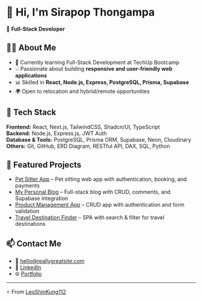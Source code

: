 # 👋 Hi, I'm Sirapop Thongampa  

🚀 **Full-Stack Developer**

## 🧑‍💻 About Me
- 🌱 Currently learning Full-Stack Development at TechUp Bootcamp  
- 💡 Passionate about building **responsive and user-friendly web applications**  
- 📊 Skilled in **React, Node.js, Express, PostgreSQL, Prisma, Supabase**  
- 🌍 Open to relocation and hybrid/remote opportunities  

## 🔧 Tech Stack
**Frontend:** React, Next.js, TailwindCSS, Shadcn/UI, TypeScript  
**Backend:** Node.js, Express.js, JWT Auth  
**Database & Tools:** PostgreSQL, Prisma ORM, Supabase, Neon, Cloudinary  
**Others:** Git, GitHub, ERD Diagram, RESTful API, DAX, SQL, Python  

## 📂 Featured Projects
- [Pet Sitter App](https://github.com/phumphut-rueng/Pet-Sitter-App) – Pet sitting web app with authentication, booking, and payments  
- [My Personal Blog](https://github.com/LeoShinKung112/LeoShin-Blog-App) – Full-stack blog with CRUD, comments, and Supabase integration  
- [Product Management App](https://github.com/LeoShinKung112/react-data-fetching-products) – CRUD app with authentication and form validation  
- [Travel Destination Finder](https://github.com/LeoShinKung112/react-tourist-attraction-mini-project) – SPA with search & filter for travel destinations  

## 📫 Contact Me
- 📧 hello@reallygreatsite.com  
- 💼 [LinkedIn](https://www.linkedin.com/in/sirapop-thongampa-924353361/)  
- 🌐 [Portfolio](https://yourportfolio.com)  

---
⭐ From [LeoShinKung112](https://github.com/LeoShingKung112)
